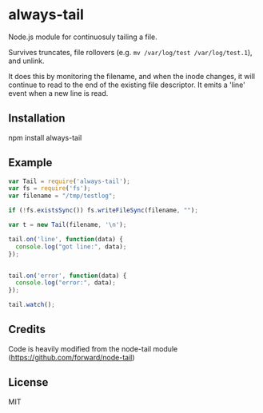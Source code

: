 # always-tail

Node.js module for continuosuly tailing a file.

Survives truncates, file rollovers (e.g. `mv /var/log/test /var/log/test.1`), and unlink.

It does this by monitoring the filename, and when the inode changes, 
it will continue to read to the end of the existing file descriptor.
It emits a 'line' event when a new line is read. 

## Installation

npm install always-tail

## Example

```js
var Tail = require('always-tail');
var fs = require('fs');
var filename = "/tmp/testlog";

if (!fs.existsSync()) fs.writeFileSync(filename, "");

var t = new Tail(filename, '\n');

tail.on('line', function(data) {
  console.log("got line:", data);
});


tail.on('error', function(data) {
  console.log("error:", data);
});

tail.watch();
```

## Credits

Code is heavily modified from the node-tail module (https://github.com/forward/node-tail)

## License

MIT 
